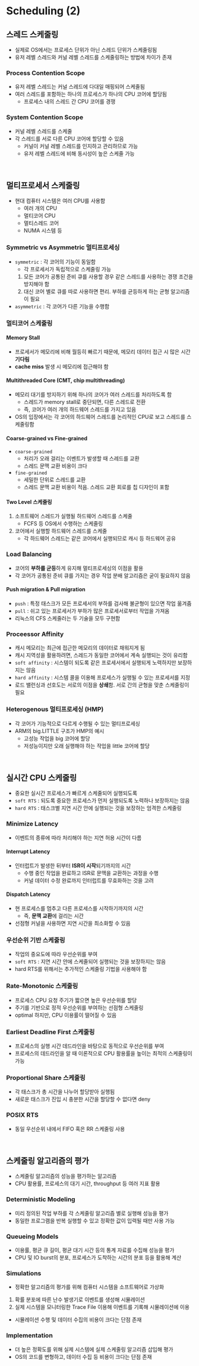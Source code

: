 # Scheduling (2)

## 스레드 스케줄링
* 실제로 OS에서는 프로세스 단위가 아닌 스레드 단위가 스케줄링됨
* 유저 레벨 스레드와 커널 레벨 스레드를 스케줄링하는 방법에 차이가 존재

### Process Contention Scope
* 유저 레벨 스레드는 커널 스레드에 다대일 매핑되어 스케줄됨
* 여러 스레드를 포함하는 하나의 프로세스가 하나의 CPU 코어에 할당됨
    * 프로세스 내의 스레드 간 CPU 코어를 경쟁

### System Contention Scope
* 커널 레벨 스레드를 스케줄
* 각 스레드를 서로 다른 CPU 코어에 할당할 수 있음
    * 커널이 커널 레벨 스레드를 인지하고 관리하므로 가능
    * 유저 레벨 스레드에 비해 동시성이 높은 스케줄 가능

<br/>

## 멀티프로세서 스케줄링
* 현대 컴퓨터 시스템은 여러 CPU를 사용함
    * 여러 개의 CPU
    * 멀티코어 CPU
    * 멀티스레드 코어
    * NUMA 시스템 등

### Symmetric vs Asymmetric 멀티프로세싱
* `symmetric` : 각 코어의 기능이 동일함
    * 각 프로세서가 독립적으로 스케줄링 가능
    1. 모든 코어가 공통된 준비 큐를 사용할 경우 같은 스레드를 사용하는 경쟁 조건을 방지해야 함
    2. 대신 코어 별로 큐를 따로 사용하면 편리. 부하를 균등하게 하는 균형 알고리즘이 필요
* `asymmetric` : 각 코어가 다른 기능을 수행함

### 멀티코어 스케줄링
#### Memory Stall
* 프로세서가 메모리에 비해 월등히 빠르기 때문에, 메모리 데이터 접근 시 많은 시간 **기다림**
* **cache miss** 발생 시 메모리에 접근해야 함

#### Multithreaded Core (CMT, chip multithreading)
* 메모리 대기를 방지하기 위해 하나의 코어가 여러 스레드를 처리하도록 함
    * 스레드가 memory stall로 중단되면, 다른 스레드로 전환
    * 즉, 코어가 여러 개의 하드웨어 스레드를 가지고 있음
* OS의 입장에서는 각 코어의 하드웨어 스레드를 논리적인 CPU로 보고 스레드를 스케줄링함

#### Coarse-grained vs Fine-grained
* `coarse-grained`
    * 처리가 오래 걸리는 이벤트가 발생할 때 스레드를 교환
    * 스레드 문맥 교환 비용이 크다
* `fine-grained`
    * 세밀한 단위로 스레드를 교환
    * 스레드 문맥 교환 비용이 적음. 스레드 교환 회로를 칩 디자인이 포함

#### Two Level 스케줄링
1. 소프트웨어 스레드가 실행될 하드웨어 스레드를 스케줄
    * FCFS 등 OS에서 수행하는 스케줄링
2. 코어에서 실행할 하드웨어 스레드를 스케줄
    * 각 하드웨어 스레드는 같은 코어에서 실행되므로 캐시 등 하드웨어 공유


### Load Balancing
* 코어의 **부하를 균등**하게 유지해 멀티프로세싱의 이점을 활용
* 각 코어가 공통된 준비 큐를 가지는 경우 작업 분배 알고리즘은 굳이 필요하지 않음

#### Push migration & Pull migration
* `push` : 특정 태스크가 모든 프로세서의 부하를 검사해 불균형이 있으면 작업 옮겨줌
* `pull` : 쉬고 있는 프로세서가 부하가 많은 프로세서로부터 작업을 가져옴
* 리눅스의 CFS 스케줄러는 두 기술을 모두 구현함

### Proceessor Affinity
* 캐시 메모리는 최근에 접근한 메모리의 데이터로 채워지게 됨
* 캐시 지역성을 활용하려면, 스레드가 동일한 코어에서 계속 실행되는 것이 유리함
* `soft affinity` : 시스템이 되도록 같은 프로세서에서 실행되게 노력하지만 보장하지는 않음
* `hard affinity` : 시스템 콜을 이용해 프로세스가 실행될 수 있는 프로세서를 지정
* 로드 밸런싱과 선호도는 서로의 이점을 **상쇄**함. 서로 간의 균형을 맞춘 스케줄링이 필요

### Heterogenous 멀티프로세싱 (HMP)
* 각 코어가 기능적으로 다르게 수행될 수 있는 멀티프로세싱
* ARM의 big.LITTLE 구조가 HMP의 예시
    * 고성능 작업을 big 코어에 할당
    * 저성능이지만 오래 실행해야 하는 작업을 little 코어에 할당

<br/>

## 실시간 CPU 스케줄링
* 중요한 실시간 프로세스가 빠르게 스케줄되어 실행되도록
* `soft RTS` : 되도록 중요한 프로세스가 먼저 실행되도록 노력하나 보장하지는 않음
* `hard RTS` : 태스크별 지연 시간 안에 실행되는 것을 보장하는 엄격한 스케줄링

### Minimize Latency
* 이벤트의 종류에 따라 처리해야 하는 지연 허용 시간이 다름

#### Interrupt Latency
* 인터럽트가 발생한 뒤부터 **ISR이 시작**되기까지의 시간
    * 수행 중인 작업을 완료하고 ISR로 문맥을 교환하는 과정을 수행
    * 커널 데이터 수정 완료까지 인터럽트를 무효화하는 것을 고려

#### Dispatch Latency
* 현 프로세스를 멈추고 다른 프로세스를 시작하기까지의 시간
    * 즉, **문맥 교환**에 걸리는 시간
* 선점형 커널을 사용하면 지연 시간을 최소화할 수 있음

### 우선순위 기반 스케줄링
* 작업의 중요도에 따라 우선순위를 부여
* `soft RTS` : 지연 시간 안에 스케줄되어 실행되는 것을 보장하지는 않음
* hard RTS를 위해서는 추가적인 스케줄링 기법을 사용해야 함

### Rate-Monotonic 스케줄링
* 프로세스 CPU 요청 주기가 짧으면 높은 우선순위를 할당
* 주기를 기반으로 정적 우선순위를 부여하는 선점형 스케줄링
* optimal 하지만, CPU 이용률이 떨어질 수 있음

### Earliest Deadline First 스케줄링
* 프로세스의 실행 시간 데드라인을 바탕으로 동적으로 우선순위를 부여
* 프로세스의 데드라인을 알 때 이론적으로 CPU 활용률을 높이는 최적의 스케줄링이 가능

### Proportional Share 스케줄링
* 각 태스크가 총 시간을 나누어 할당받아 실행됨
* 새로운 태스크가 진입 시 충분한 시간을 할당할 수 없다면 deny

### POSIX RTS
* 동일 우선순위 내에서 FIFO 혹은 RR 스케줄링 사용

<br/>

## 스케줄링 알고리즘의 평가
* 스케줄링 알고리즘의 성능을 평가하는 알고리즘
* CPU 활용률, 프로세스의 대기 시간, throughput 등 여러 지표 활용


### Deterministic Modeling
* 미리 정의된 작업 부하를 각 스케줄링 알고리즘 별로 실행해 성능을 평가
* 동일한 프로그램을 반복 실행할 수 있고 정확한 값이 입력될 때만 사용 가능

### Queueing Models
* 이용률, 평균 큐 길이, 평균 대기 시간 등의 통계 자료를 수집해 성능을 평가
* CPU 및 IO burst의 분포, 프로세스가 도착하는 시간의 분포 등을 활용해 계산

### Simulations
* 정확한 알고리즘의 평가를 위해 컴퓨터 시스템을 소프트웨어로 가상화
1. 확률 분포에 따른 난수 발생기로 이벤트를 생성해 시뮬레이션
2. 실제 시스템을 모니터링한 Trace File 이용해 이벤트를 기록해 시뮬레이션에 이용
* 시뮬레이션 수행 및 데이터 수집의 비용이 크다는 단점 존재

### Implementation
* 더 높은 정확도를 위해 실제 시스템에 실제 스케줄링 알고리즘 삽입해 평가
* OS의 코드를 변형하고, 데이터 수집 등 비용이 크다는 단점 존재